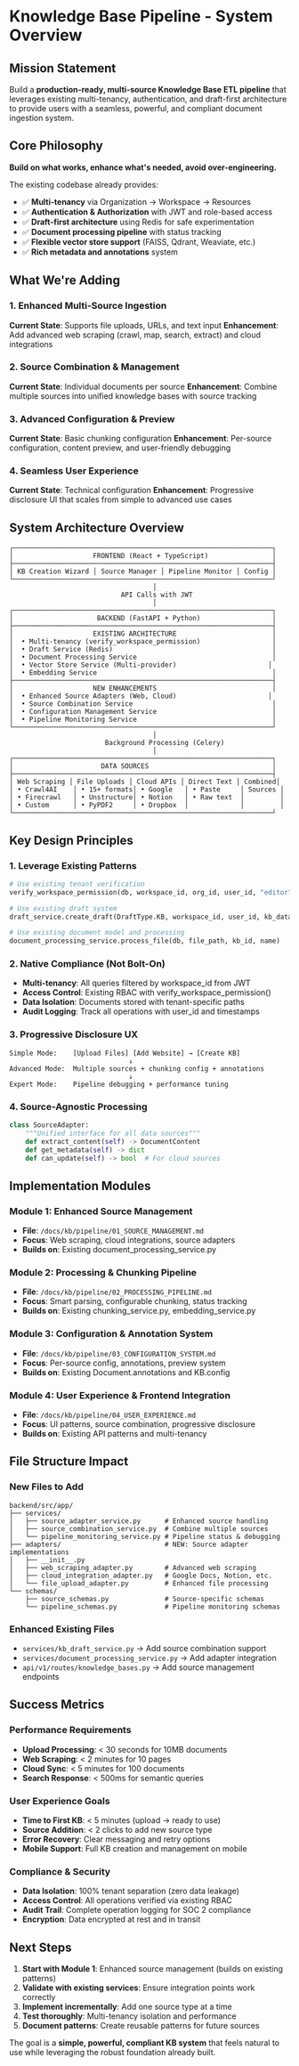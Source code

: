 # Knowledge Base Pipeline - System Overview

## Mission Statement

Build a **production-ready, multi-source Knowledge Base ETL pipeline** that leverages existing multi-tenancy, authentication, and draft-first architecture to provide users with a seamless, powerful, and compliant document ingestion system.

## Core Philosophy

**Build on what works, enhance what's needed, avoid over-engineering.**

The existing codebase already provides:
- ✅ **Multi-tenancy** via Organization → Workspace → Resources
- ✅ **Authentication & Authorization** with JWT and role-based access
- ✅ **Draft-first architecture** using Redis for safe experimentation
- ✅ **Document processing pipeline** with status tracking
- ✅ **Flexible vector store support** (FAISS, Qdrant, Weaviate, etc.)
- ✅ **Rich metadata and annotations** system

## What We're Adding

### 1. Enhanced Multi-Source Ingestion
**Current State**: Supports file uploads, URLs, and text input
**Enhancement**: Add advanced web scraping (crawl, map, search, extract) and cloud integrations

### 2. Source Combination & Management
**Current State**: Individual documents per source
**Enhancement**: Combine multiple sources into unified knowledge bases with source tracking

### 3. Advanced Configuration & Preview
**Current State**: Basic chunking configuration
**Enhancement**: Per-source configuration, content preview, and user-friendly debugging

### 4. Seamless User Experience
**Current State**: Technical configuration
**Enhancement**: Progressive disclosure UI that scales from simple to advanced use cases

## System Architecture Overview

```
┌─────────────────────────────────────────────────────────────────┐
│                    FRONTEND (React + TypeScript)                │
├─────────────────────────────────────────────────────────────────┤
│ KB Creation Wizard │ Source Manager │ Pipeline Monitor │ Config │
└─────────────────────────────────────────────────────────────────┘
                                    │
                            API Calls with JWT
                                    │
┌─────────────────────────────────────────────────────────────────┐
│                     BACKEND (FastAPI + Python)                  │
├─────────────────────────────────────────────────────────────────┤
│                    EXISTING ARCHITECTURE                        │
│  • Multi-tenancy (verify_workspace_permission)                  │
│  • Draft Service (Redis)                                        │
│  • Document Processing Service                                  │
│  • Vector Store Service (Multi-provider)                       │
│  • Embedding Service                                            │
├─────────────────────────────────────────────────────────────────┤
│                    NEW ENHANCEMENTS                             │
│  • Enhanced Source Adapters (Web, Cloud)                       │
│  • Source Combination Service                                   │
│  • Configuration Management Service                             │
│  • Pipeline Monitoring Service                                  │
└─────────────────────────────────────────────────────────────────┘
                                    │
                        Background Processing (Celery)
                                    │
┌─────────────────────────────────────────────────────────────────┐
│                      DATA SOURCES                               │
├─────────────────────────────────────────────────────────────────┤
│ Web Scraping │ File Uploads │ Cloud APIs │ Direct Text │ Combined│
│ • Crawl4AI    │ • 15+ formats│ • Google   │ • Paste     │ Sources │
│ • Firecrawl   │ • Unstructure│ • Notion   │ • Raw text  │         │
│ • Custom      │ • PyPDF2     │ • Dropbox  │             │         │
└─────────────────────────────────────────────────────────────────┘
```

## Key Design Principles

### 1. **Leverage Existing Patterns**
```python
# Use existing tenant verification
verify_workspace_permission(db, workspace_id, org_id, user_id, "editor")

# Use existing draft system
draft_service.create_draft(DraftType.KB, workspace_id, user_id, kb_data)

# Use existing document model and processing
document_processing_service.process_file(db, file_path, kb_id, name)
```

### 2. **Native Compliance (Not Bolt-On)**
- **Multi-tenancy**: All queries filtered by workspace_id from JWT
- **Access Control**: Existing RBAC with verify_workspace_permission()
- **Data Isolation**: Documents stored with tenant-specific paths
- **Audit Logging**: Track all operations with user_id and timestamps

### 3. **Progressive Disclosure UX**
```
Simple Mode:    [Upload Files] [Add Website] → [Create KB]
                              ↓
Advanced Mode:  Multiple sources + chunking config + annotations
                              ↓
Expert Mode:    Pipeline debugging + performance tuning
```

### 4. **Source-Agnostic Processing**
```python
class SourceAdapter:
    """Unified interface for all data sources"""
    def extract_content(self) -> DocumentContent
    def get_metadata(self) -> dict
    def can_update(self) -> bool  # For cloud sources
```

## Implementation Modules

### Module 1: Enhanced Source Management
- **File**: `/docs/kb/pipeline/01_SOURCE_MANAGEMENT.md`
- **Focus**: Web scraping, cloud integrations, source adapters
- **Builds on**: Existing document_processing_service.py

### Module 2: Processing & Chunking Pipeline
- **File**: `/docs/kb/pipeline/02_PROCESSING_PIPELINE.md`
- **Focus**: Smart parsing, configurable chunking, status tracking
- **Builds on**: Existing chunking_service.py, embedding_service.py

### Module 3: Configuration & Annotation System
- **File**: `/docs/kb/pipeline/03_CONFIGURATION_SYSTEM.md`
- **Focus**: Per-source config, annotations, preview system
- **Builds on**: Existing Document.annotations and KB.config

### Module 4: User Experience & Frontend Integration
- **File**: `/docs/kb/pipeline/04_USER_EXPERIENCE.md`
- **Focus**: UI patterns, source combination, progressive disclosure
- **Builds on**: Existing API patterns and multi-tenancy

## File Structure Impact

### New Files to Add
```
backend/src/app/
├── services/
│   ├── source_adapter_service.py      # Enhanced source handling
│   ├── source_combination_service.py  # Combine multiple sources
│   └── pipeline_monitoring_service.py # Pipeline status & debugging
├── adapters/                          # NEW: Source adapter implementations
│   ├── __init__.py
│   ├── web_scraping_adapter.py        # Advanced web scraping
│   ├── cloud_integration_adapter.py   # Google Docs, Notion, etc.
│   └── file_upload_adapter.py         # Enhanced file processing
└── schemas/
    ├── source_schemas.py              # Source-specific schemas
    └── pipeline_schemas.py            # Pipeline monitoring schemas
```

### Enhanced Existing Files
- `services/kb_draft_service.py` → Add source combination support
- `services/document_processing_service.py` → Add adapter integration
- `api/v1/routes/knowledge_bases.py` → Add source management endpoints

## Success Metrics

### Performance Requirements
- **Upload Processing**: < 30 seconds for 10MB documents
- **Web Scraping**: < 2 minutes for 10 pages
- **Cloud Sync**: < 5 minutes for 100 documents
- **Search Response**: < 500ms for semantic queries

### User Experience Goals
- **Time to First KB**: < 5 minutes (upload → ready to use)
- **Source Addition**: < 2 clicks to add new source type
- **Error Recovery**: Clear messaging and retry options
- **Mobile Support**: Full KB creation and management on mobile

### Compliance & Security
- **Data Isolation**: 100% tenant separation (zero data leakage)
- **Access Control**: All operations verified via existing RBAC
- **Audit Trail**: Complete operation logging for SOC 2 compliance
- **Encryption**: Data encrypted at rest and in transit

## Next Steps

1. **Start with Module 1**: Enhanced source management (builds on existing patterns)
2. **Validate with existing services**: Ensure integration points work correctly
3. **Implement incrementally**: Add one source type at a time
4. **Test thoroughly**: Multi-tenancy isolation and performance
5. **Document patterns**: Create reusable patterns for future sources

The goal is a **simple, powerful, compliant KB system** that feels natural to use while leveraging the robust foundation already built.